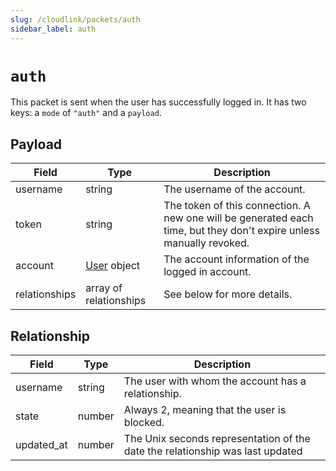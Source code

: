 ```yaml
---
slug: /cloudlink/packets/auth
sidebar_label: auth
---
```


# `auth`

This packet is sent when the user has successfully logged in. It has two keys: a `mode` of `"auth"` and a `payload`.

## Payload

<!-- prettier-ignore-start -->
| Field | Type | Description |
| - | - | - |
| username | string | The username of the account. |
| token | string | The token of this connection. A new one will be generated each time, but they don't expire unless manually revoked. |
| account | [User](../../objects/user) object | The account information of the logged in account. |
| relationships | array of relationships | See below for more details. |
<!-- prettier-ignore-end-->

## Relationship

<!-- prettier-ignore-start -->

| Field      | Type   | Description                                                                   |
| ---------- | ------ | ----------------------------------------------------------------------------- |
| username   | string | The user with whom the account has a relationship.                            |
| state      | number | Always 2, meaning that the user is blocked.                                   |
| updated_at | number | The Unix seconds representation of the date the relationship was last updated |
